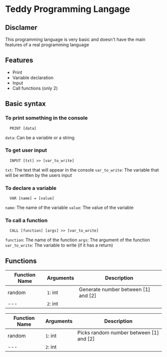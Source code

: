 
# Teddy Programming Langage



## Disclamer

This programming language is very basic and doesn't have the main features of a real programming language


## Features

- Print
- Variable declaration
- Input
- Call functions (only 2)



## Basic syntax

### To print something in the console

```ted
  PRINT [data]
```
  
`data`: Can be a variable or a string 

### To get user input

```ted
  INPUT [txt] >> [var_to_write]
```
`txt`: The text that will appear in the console
`var_to_write`: The variable that will be written by the users input

### To declare a variable

```ted
  VAR [name] = [value]
```
`name`: The name of the variable
`value`: The value of the variable

### To call a function

```ted
  CALL [function] [args] >> [var_to_write]
```
`function`: The name of the function
`args`: The argument of the function
`var_to_write`: The variable to write (if it has a return)

## Functions
Function Name | Arguments    | Description
---           | ---          | ---
random        | `1`: int     | Generate number between [1] and [2] 
---           | `2`: int     |

Function Name | Arguments    | Description
---           | ---          | ---
random        | `1`: int     | Picks random number between [1] and [2] 
---           | `2`: int     |
